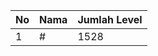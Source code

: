 | No | Nama            | Jumlah Level |
|----|-----------------|--------------|
| 1  | #    |    1528        |
